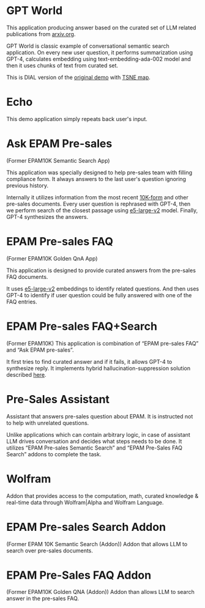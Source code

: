 # GPT World 

This application producing answer based on the curated set of LLM related publications from [arxiv.org](https://arxiv.org/).

GPT World is classic example of conversational semantic search application.
On every new user question, it performs summarization using GPT-4, calculates embedding using text-embedding-ada-002 model and then it uses chunks of text from curated set.

This is DIAL version of the [original demo](https://deltix.io/interactive-gpt-world-map.html) with [TSNE map](https://en.wikipedia.org/wiki/T-distributed_stochastic_neighbor_embedding).

# Echo 

This demo application simply repeats back user's input.

# Ask EPAM Pre-sales
(Former EPAM10K Semantic Search App)

This application was specially designed to help pre-sales team with filling compliance form. It always answers to the last user's question ignoring previous history.

Internally it utilizes information from the most recent [10K-form](https://investors.epam.com/investors/sec-filings) and other pre-sales documents. 
Every user question is rephrased with GPT-4, then we perform search of the closest passage using [e5-large-v2](https://huggingface.co/intfloat/e5-large-v2) model. Finally, GPT-4 synthesizes the answers.

# EPAM Pre-sales FAQ
(Former EPAM10K Golden QnA App)

This application is designed to provide curated answers from the pre-sales FAQ documents. 

It uses [e5-large-v2](https://huggingface.co/intfloat/e5-large-v2) embeddings to identify related questions. And then uses GPT-4 to identify if user question could be fully answered with one of the FAQ entries.

# EPAM Pre-sales FAQ+Search
(Former EPAM10K)
This application is combination of “EPAM pre-sales FAQ” and “Ask EPAM pre-sales”. 

It first tries to find curated answer and if it fails, it allows GPT-4 to synthesize reply. It implements hybrid hallucination-suppression solution described [here](https://epam-rail.com/custom-framework).

# Pre-Sales Assistant

Assistant that answers pre-sales question about EPAM. It is instructed not to help with unrelated questions. 

Unlike applications which can contain arbitrary logic, in case of assistant LLM drives conversation and decides what steps needs to be done. It utilizes “EPAM Pre-sales Semantic Search” and “EPAM Pre-Sales FAQ Search” addons to complete the task. 

# Wolfram
Addon that provides access to the computation, math, curated knowledge & real-time data through Wolfram|Alpha and Wolfram Language.

# EPAM Pre-sales Search Addon
(Former EPAM 10K Semantic Search (Addon))
Addon that allows LLM to search over pre-sales documents. 

# EPAM Pre-Sales FAQ Addon
(Former EPAM10K Golden QNA (Addon))
Addon than allows LLM to search answer in the pre-sales FAQ. 
